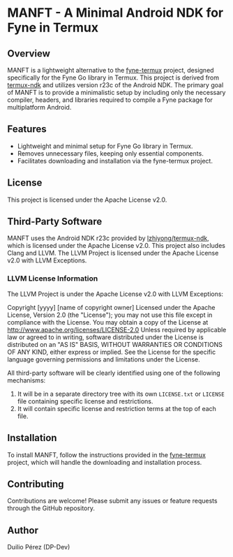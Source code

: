 # MANFT - A Minimal Android NDK for Fyne in Termux

## Overview

MANFT is a lightweight alternative to the [fyne-termux](https://github.com/MatejMagat305/fyne-termux) project, designed specifically for the Fyne Go library in Termux. This project is derived from [termux-ndk](https://github.com/lzhiyong/termux-ndk) and utilizes version r23c of the Android NDK. The primary goal of MANFT is to provide a minimalistic setup by including only the necessary compiler, headers, and libraries required to compile a Fyne package for multiplatform Android.

## Features

- Lightweight and minimal setup for Fyne Go library in Termux.
- Removes unnecessary files, keeping only essential components.
- Facilitates downloading and installation via the fyne-termux project.

## License

This project is licensed under the Apache License v2.0.

## Third-Party Software

MANFT uses the Android NDK r23c provided by [lzhiyong/termux-ndk](https://github.com/lzhiyong/termux-ndk), which is licensed under the Apache License v2.0. This project also includes Clang and LLVM. The LLVM Project is licensed under the Apache License v2.0 with LLVM Exceptions.

### LLVM License Information

The LLVM Project is under the Apache License v2.0 with LLVM Exceptions:

Copyright [yyyy] [name of copyright owner] Licensed under the Apache License, Version 2.0 (the "License"); you may not use this file except in compliance with the License. You may obtain a copy of the License at http://www.apache.org/licenses/LICENSE-2.0 Unless required by applicable law or agreed to in writing, software distributed under the License is distributed on an "AS IS" BASIS, WITHOUT WARRANTIES OR CONDITIONS OF ANY KIND, either express or implied. See the License for the specific language governing permissions and limitations under the License.

All third-party software will be clearly identified using one of the following mechanisms:

1. It will be in a separate directory tree with its own `LICENSE.txt` or `LICENSE` file containing specific license and restrictions.
2. It will contain specific license and restriction terms at the top of each file.

## Installation

To install MANFT, follow the instructions provided in the [fyne-termux](https://github.com/MatejMagat305/fyne-termux) project, which will handle the downloading and installation process.

## Contributing

Contributions are welcome! Please submit any issues or feature requests through the GitHub repository.

## Author
Duilio Pérez (DP-Dev)
